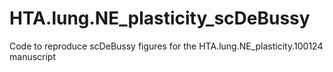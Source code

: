 # HTA.lung.NE_plasticity_scDeBussy
Code to reproduce scDeBussy figures for the HTA.lung.NE_plasticity.100124 manuscript
